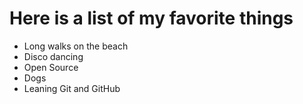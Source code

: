 # Here is a list of my favorite things
- Long walks on the beach
- Disco dancing
- Open Source
- Dogs
- Leaning Git and GitHub
